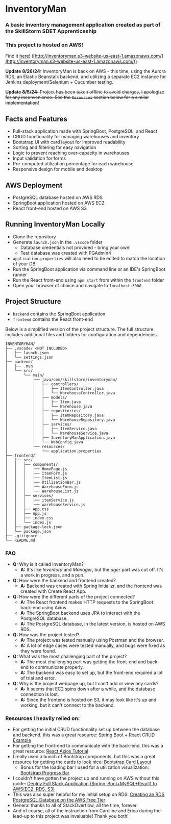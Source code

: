 # InventoryMan

### A basic inventory management application created as part of the SkillStorm SDET Apprenticeship

### This project is hosted on AWS! 
Find it [here!](http://inventoryman.s3-website-us-east-1.amazonaws.com/) ([http://inventoryman.s3-website-us-east-1.amazonaws.com/](http://inventoryman.s3-website-us-east-1.amazonaws.com/))

**Update 8/26/24:** InventoryMan is back on AWS - this time, using the Aurora RDS, an Elastic Beanstalk backend, and utilizing a separate EC2 instance for Jenkins deployment/Selenium + Cucumber testing.

~~**Update 8/5/24:** Project has been taken offline to avoid charges, I apologize for any inconvenience. See the `Resources` section below for a similar implementation!~~


## Facts and Features
 - Full-stack application made with SpringBoot, PostgreSQL, and React
 - CRUD functionality for managing warehouses and inventory
 - Bootstrap UI with card layout for improved readability
 - Sorting and filtering for easy navigation
 - Logic to prevent reaching over-capacity in warehouses
 - Input validation for forms
 - Pre-computed utilization percentage for each warehouse
 - Responsive design for mobile and desktop

## AWS Deployment
 - PostgreSQL database hosted on AWS RDS
 - SpringBoot application hosted on AWS EC2
 - React front-end hosted on AWS S3

## Running InventoryMan Locally
 - Clone the repository
 - Generate `launch.json` in the `.vscode` folder
   - Database credentials not provided - bring your own!
   - Test database was created with PGAdmin4
 - `application.properties` will also need to be edited to match the location of your DB
 - Run the SpringBoot application via command line or an IDE's SpringBoot runner
 - Run the React front-end using `npm start` from within the `frontend` folder
 - Open your browser of choice and navigate to `localhost:3000`

## Project Structure
 - `backend` contains the SpringBoot application
 - `frontend` contains the React front-end

Below is a simplified version of the project structure. The full structure includes additional files and folders for configuration and dependencies.
```
INVENTORYMAN/
├── .vscode/ <NOT INCLUDED>
│   ├── launch.json
│   └── settings.json
├── backend/
│   ├── .mvn
│   └── src/
│       └── main/
│           ├── java/com/skillstorm/inventoryman/
│           │   ├── controllers/
│           │   │   ├── ItemController.java
│           │   │   └── WarehouseController.java
│           │   ├── models/
│           │   │   ├── Item.java
│           │   │   └── Warehouse.java
│           │   ├── repositories/
│           │   │   ├── ItemRepository.java
│           │   │   └── WarehouseRepository.java
│           │   ├── services/
│           │   │   ├── ItemService.java
│           │   │   └── WarehouseService.java
│           │   ├── InventoryManApplication.java
│           │   └── WebConfig.java
│           └── resources/
│               └── application.properties
├── frontend/
│   ├── src/
│   │   ├── components/
│   │   │   ├── HomePage.js
│   │   │   ├── ItemForm.js
│   │   │   ├── ItemList.js
│   │   │   ├── UtilizationBar.js
│   │   │   ├── WarehouseForm.js
│   │   │   └── WarehouseList.js
│   │   ├── services/
│   │   │   ├── itemService.js
│   │   │   └── warehouseService.js
│   │   ├── App.css
│   │   ├── App.js
│   │   ├── index.css
│   │   └── index.js
│   ├── package-lock.json
│   └── package.json
├── .gitignore
└── README.md
```

### FAQ
 - **Q:** Why is it called InventoryMan?
   - **A:** It's like *Inventory* and *Manager*, but the *ager* part was cut off. It's a work in progress, and a pun.
 - **Q:** How were the backend and frontend created?
   - **A:** Backend was created with Spring Initializr, and the frontend was created with Create React App.
 - **Q:** How were the different parts of the project connected?
   - **A:** The React frontend makes HTTP requests to the SpringBoot back-end using Axios.
   - **A:** The SpringBoot backend uses JPA to interact with the PostgreSQL database.
   - **A:** The PostgreSQL database, in the latest version, is hosted on AWS RDS.
 - **Q:** How was the project tested?
   - **A:** The project was tested manually using Postman and the browser.
   - **A:** A lot of edge cases were tested manually, and bugs were fixed as they were found.
 - **Q:** What was the most challenging part of the project?
   - **A:** The most challenging part was getting the front-end and back-end to communicate properly.
   - **A:** The backend was easy to set up, but the front-end required a lot of trial and error.
 - **Q:** Why is the project webpage up, but I can't add or view any cards?
   - **A:** It seems that EC2 spins down after a while, and the database connection is lost.
   - **A:** Since the frontend is hosted on S3, it may look like it's up and working, but it can't connect to the backend.

### Resources I heavily relied on:
 - For getting the initial CRUD functionality set up between the database and backend, this was a great resource: [Spring Boot + React CRUD Example](https://www.bezkoder.com/spring-boot-react-postgresql/)
 - For getting the front-end to communicate with the back-end, this was a great resource: [React Axios Tutorial](https://www.bezkoder.com/react-axios/)
 - I really used a bunch of Bootstrap components, but this was a great resource for getting the cards to look nice: [Bootstrap Card Layout](https://getbootstrap.com/docs/4.0/components/card/) 
   - Bonus for the loading bar I used for a utilization visualization: [Bootstrap Progress Bar](https://getbootstrap.com/docs/4.0/components/progress/)
 - I couldn't have gotten the project up and running on AWS without this guide: [Deploy Full Stack Application (Spring-Boot+MySQL+React) to AWS(EC2, RDS, S3)](https://www.youtube.com/watch?v=YC7NBNICGeY)
 - This was also super helpful for my initial setup on RDS: [Creating an RDS PostgreSQL Database on the AWS Free Tier](https://www.youtube.com/watch?v=I_fTQTsz2nQ)
 - General thanks to all of StackOverflow, all the time, forever.
 - And of course, all of the instruction from Caroline and Erica during the lead-up to this project was invaluable! Thank you both!
